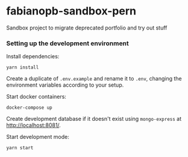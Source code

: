 # fabianopb-sandbox-pern
Sandbox project to migrate deprecated portfolio and try out stuff


### Setting up the development environment

Install dependencies:
```
yarn install
```

Create a duplicate of `.env.example` and rename it to `.env`, changing the environment variables according to your setup.

Start docker containers:
```
docker-compose up
```

Create development database if it doesn't exist using `mongo-express` at [http://localhost:8081/](http://localhost:8081/).

Start development mode:
```
yarn start
```